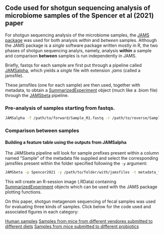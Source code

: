## Code used for shotgun sequencing analysis of microbiome samples of the Spencer et al (2021) paper

For shotgun sequencing analysis of the microbiome samples, the [JAMS package](https://github.com/johnmcculloch/JAMS_BW) was used for both analysis *within* and *between* samples. Although the JAMS package is a *single* software package written mostly in R, the two phases of shotgun sequencing analyis, namely, analysis **within** a sample and comparison **between** samples is run independently in JAMS.

Briefly, fastqs for each sample are first put through a pipeline called [JAMSalpha](https://github.com/johnmcculloch/JAMS_BW/wiki/JAMSalpha), which yields a _single_ file with extension _.jams_ (called a jamsfile).

These jamsfiles (one for each sample) are then used, together with metadata, to obtain a [SummarizedExperiment](https://bioconductor.org/packages/release/bioc/html/SummarizedExperiment.html) object (much like a .biom file) through the [JAMSbeta](https://github.com/johnmcculloch/JAMS_BW/wiki/JAMSbeta) pipeline.


### Pre-analysis of samples starting from fastqs.

```bash
JAMSalpha -f /path/to/forward/Sample_R1.fastq -r /path/to/reverse/Sample_R2.fastq -d /path/to/JAMSdb/JAMSdbApr2020_96Gbk2db -A metagenome -p SamplePrefix
```

### Comparison between samples
#### Building a feature table using the outputs from JAMSalpha
The JAMSbeta pipeline will look for sample prefixes present within a column named "Sample" of the metadata file supplied and select the corresponding jamsfiles present within the folder specified following the `-y` argument:

```bash
JAMSbeta -p Spencer2021 -y /path/to/folder/with/jamsfiles -t metadata_file.tsv
```

This will create an R-session image (.RData) containing [SummarizedExperiment](https://bioconductor.org/packages/release/bioc/html/SummarizedExperiment.html) objects which can be used with the JAMS package plotting functions.

On this paper, shotgun metagenom sequencing of fecal samples was used for evaluating three kinds of samples. Click below for the code used and associated figures in each category:

[Human samples](docs/WGSHuman.md)
[Samples from mice from different vendores submitted to different diets](docs/WGSMouseDiet.md)
[Samples from mice submitted to different probiotics](docs/WGSMouseProbiotics.md)
